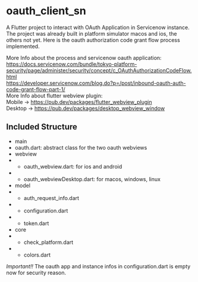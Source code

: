 # oauth_client_sn

A Flutter project to interact with OAuth Application in Servicenow instance.
The project was already built in platform simulator macos and ios, the others not yet.
Here is the oauth authorization code grant flow process implemented.

More Info about the process and servicenow oauth application:<br/>
https://docs.servicenow.com/bundle/tokyo-platform-security/page/administer/security/concept/c_OAuthAuthorizationCodeFlow.html<br/>
https://developer.servicenow.com/blog.do?p=/post/inbound-oauth-auth-code-grant-flow-part-1/<br/>
More Info about flutter webview plugin:<br/>
Mobile -> https://pub.dev/packages/flutter_webview_plugin<br/>
Desktop -> https://pub.dev/packages/desktop_webview_window<br/>

## Included Structure
- main
- oauth.dart: abstract class for the two oauth webviews
- webview
- - oauth_webview.dart: for ios and android
- - oauth_webviewDesktop.dart: for macos, windows, linux
- model
- - auth_request_info.dart
- - configuration.dart
- - token.dart
- core
- - check_platform.dart
- - colors.dart

*Important!!* The oauth app and instance infos in configuration.dart is empty now for security reason.

